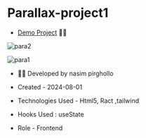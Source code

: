 # Parallax-project1
- [Demo Project](https://parallax-project1-virid.vercel.app/) 👩‍💻

  


![para2](https://github.com/user-attachments/assets/ca4fb56b-31b2-4a25-a7ba-ca8ae9086fce)



![para1](https://github.com/user-attachments/assets/bc77907b-3d4e-4262-9854-956fd95bb1fc)


- 👩‍🎓 Developed by nasim pirghollo

- Created - 2024-08-01

- Technologies Used - Html5, Ract ,tailwind 

- Hooks Used : useState 

- Role - Frontend
